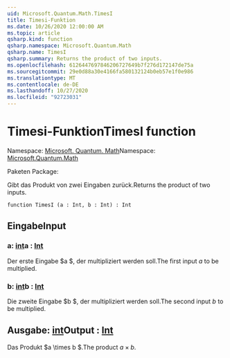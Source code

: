 ```yaml
---
uid: Microsoft.Quantum.Math.TimesI
title: Timesi-Funktion
ms.date: 10/26/2020 12:00:00 AM
ms.topic: article
qsharp.kind: function
qsharp.namespace: Microsoft.Quantum.Math
qsharp.name: TimesI
qsharp.summary: Returns the product of two inputs.
ms.openlocfilehash: 6126447697846206727649b7f276d172147de75a
ms.sourcegitcommit: 29e0d88a30e4166fa580132124b0eb57e1f0e986
ms.translationtype: MT
ms.contentlocale: de-DE
ms.lasthandoff: 10/27/2020
ms.locfileid: "92723031"
---
```

# <a name="timesi-function"></a><span data-ttu-id="8d8b1-102">Timesi-Funktion</span><span class="sxs-lookup"><span data-stu-id="8d8b1-102">TimesI function</span></span>

<span data-ttu-id="8d8b1-103">Namespace: [Microsoft. Quantum. Math](xref:Microsoft.Quantum.Math)</span><span class="sxs-lookup"><span data-stu-id="8d8b1-103">Namespace: [Microsoft.Quantum.Math](xref:Microsoft.Quantum.Math)</span></span>

<span data-ttu-id="8d8b1-104">Paketen [](https://nuget.org/packages/)</span><span class="sxs-lookup"><span data-stu-id="8d8b1-104">Package: [](https://nuget.org/packages/)</span></span>


<span data-ttu-id="8d8b1-105">Gibt das Produkt von zwei Eingaben zurück.</span><span class="sxs-lookup"><span data-stu-id="8d8b1-105">Returns the product of two inputs.</span></span>

```qsharp
function TimesI (a : Int, b : Int) : Int
```


## <a name="input"></a><span data-ttu-id="8d8b1-106">Eingabe</span><span class="sxs-lookup"><span data-stu-id="8d8b1-106">Input</span></span>

### <a name="a--int"></a><span data-ttu-id="8d8b1-107">a: [int](xref:microsoft.quantum.lang-ref.int)</span><span class="sxs-lookup"><span data-stu-id="8d8b1-107">a : [Int](xref:microsoft.quantum.lang-ref.int)</span></span>

<span data-ttu-id="8d8b1-108">Der erste Eingabe $a $, der multipliziert werden soll.</span><span class="sxs-lookup"><span data-stu-id="8d8b1-108">The first input $a$ to be multiplied.</span></span>


### <a name="b--int"></a><span data-ttu-id="8d8b1-109">b: [int](xref:microsoft.quantum.lang-ref.int)</span><span class="sxs-lookup"><span data-stu-id="8d8b1-109">b : [Int](xref:microsoft.quantum.lang-ref.int)</span></span>

<span data-ttu-id="8d8b1-110">Die zweite Eingabe $b $, der multipliziert werden soll.</span><span class="sxs-lookup"><span data-stu-id="8d8b1-110">The second input $b$ to be multiplied.</span></span>



## <a name="output--int"></a><span data-ttu-id="8d8b1-111">Ausgabe: [int](xref:microsoft.quantum.lang-ref.int)</span><span class="sxs-lookup"><span data-stu-id="8d8b1-111">Output : [Int](xref:microsoft.quantum.lang-ref.int)</span></span>

<span data-ttu-id="8d8b1-112">Das Produkt $a \times b $.</span><span class="sxs-lookup"><span data-stu-id="8d8b1-112">The product $a \times b$.</span></span>